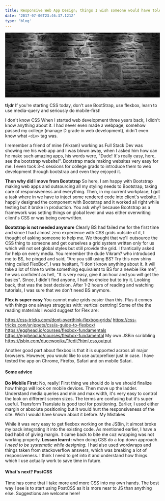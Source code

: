 ```yaml
---
title: Responsive Web App Design; things I wish someone would have told me earlier!
date: '2017-07-06T23:46:37.121Z'
type: 'blog'
---
```



![Grid Layout using bricks!](./grid-layout-using-bricks.jpeg)

**tl;dr** If you're starting CSS today, don't use BootStrap, use flexbox, learn to use media-query and seriously do mobile-first!

I don't know CSS When I started web development three years back, I didn't know anything about it. I had never even made a webpage, somehow passed my college (manage D grade in web development), didn't even know what `<div>` tag was.

I remember a friend of mine (Vikram) working as Full Stack Dev was showing me his web app and I was blown away, when I asked him how can he make such amazing apps, his words were, "Dude! It's really easy, here, see the bootstrap website!". Bootstrap made making websites very easy for me. I even took 3-4 sessions for college grads to introduce them to web development through bootstrap and even they enjoyed it.

**Then why did I move from Bootstrap** So here, I am happy with Bootstrap making web apps and outsourcing all my styling needs to Bootstrap, taking care of responsiveness and everything. Then, in my current workplace, I got a task where in we have to inject some rendered code into client's website. I happily designed the component with Bootstrap and it worked all right while testing but it broke in production. You ask why? because Bootstrap as a framework was setting things on global level and was either overwriting client's CSS or was being overwritten.

**Bootstrap is not needed anymore** Clearly BS had failed me for the first time and since I had almost zero experience with CSS grids outside of it, I thought of asking someone to help me. We thought that we'll outsource the CSS thing to someone and get ourselves a grid system written only for us which will not set global styles but still provide the grid. I frantically asked for help on every media. You remember the dude Vikram? who introduced me to BS, he pinged and said, "Are you still using BS? Try this new shiny thing called FlexBox", I was hesitant, "I don't know anything about it. It will take a lot of time to write something equivalent to BS for a newbie like me", he was confident as hell, "It is very easy, give it an hour and you will get the basics". Since, I didn't find anyone, I had no choice but to try it. Looking back, that was the best decision. After 1-2 hours of reading and watching tutorials, I was sure that we don't need BS anymore.

**Flex is super easy** You cannot make grids easier than this. Plus it comes with things one always struggles with: vertical centring! Some of the the reading materials I would suggest for Flex are:

https://css-tricks.com/dont-overthink-flexbox-grids/
https://css-tricks.com/snippets/css/a-guide-to-flexbox/
https://egghead.io/courses/flexbox-fundamentals
https://egghead.io/courses/flexbox-fundamental
My own JSBin scribbling https://jsbin.com/ducewoqiku/1/edit?html,css,output

Another good part about flexbox is that it is supported across all major browsers. However, you would like to use autoprefixer just in case. I have tested the app on Chrome, Firefox, Safari and on mobile Safari.

#### Some advice

**Do Mobile First:** No, really! First thing we should do is we should finalize how things will look on mobile devices. Then move up the ladder.
Understand media queries and min and max width, it's very easy to control the look on different screen sizes. The terms are confusing but it's super useful.
Transform Translate is good tool for positioning. Earlier, I used either margin or absolute positioning but it would hurt the responsiveness of the site. Wish I would have known about it before.
My Mistakes

While it was very easy to get flexbox working on the JSBin, it almost broke my back integrating it into the existing code. As mentioned earlier, I have a bad habit of giving margin. It came back to bite me coz wrapping was not working properly. **Lesson learnt:** when doing CSS do a top down approach. *I need to be systematic while designing.*
I had also used wordwraps and things taken from stackoverflow answers, which was breaking a lot of responsiveness. I think I need to get into it and understand how things which I use actually work to save time in future.

#### What's next? PostCSS

Time has come that I take more and more CSS into my own hands. The best way I see is to start using PostCSS as it is more near to JS than anything else. Suggestions are welcome here!